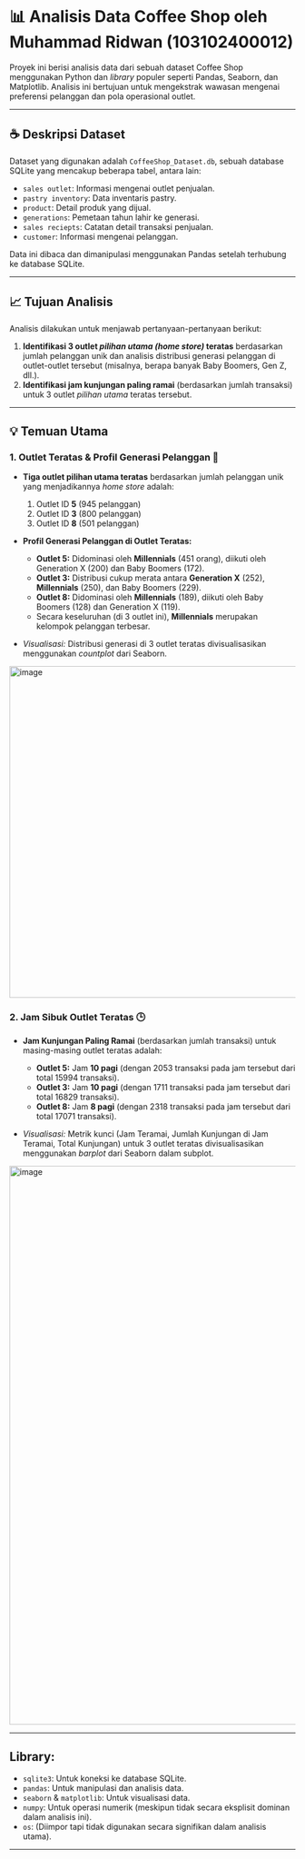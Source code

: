 # 📊 Analisis Data Coffee Shop oleh Muhammad Ridwan (103102400012)

Proyek ini berisi analisis data dari sebuah dataset Coffee Shop menggunakan Python dan *library* populer seperti Pandas, Seaborn, dan Matplotlib. Analisis ini bertujuan untuk mengekstrak wawasan mengenai preferensi pelanggan dan pola operasional outlet.

---

## ☕ Deskripsi Dataset

Dataset yang digunakan adalah `CoffeeShop_Dataset.db`, sebuah database SQLite yang mencakup beberapa tabel, antara lain:

* `sales outlet`: Informasi mengenai outlet penjualan.
* `pastry inventory`: Data inventaris pastry.
* `product`: Detail produk yang dijual.
* `generations`: Pemetaan tahun lahir ke generasi.
* `sales reciepts`: Catatan detail transaksi penjualan.
* `customer`: Informasi mengenai pelanggan.

Data ini dibaca dan dimanipulasi menggunakan Pandas setelah terhubung ke database SQLite.

---

## 📈 Tujuan Analisis

Analisis dilakukan untuk menjawab pertanyaan-pertanyaan berikut:

1.  **Identifikasi 3 outlet *pilihan utama (home store)* teratas** berdasarkan jumlah pelanggan unik dan analisis distribusi generasi pelanggan di outlet-outlet tersebut (misalnya, berapa banyak Baby Boomers, Gen Z, dll.).
2.  **Identifikasi jam kunjungan paling ramai** (berdasarkan jumlah transaksi) untuk 3 outlet *pilihan utama* teratas tersebut.

---

## 💡 Temuan Utama

### 1. Outlet Teratas & Profil Generasi Pelanggan 👥

* **Tiga outlet pilihan utama teratas** berdasarkan jumlah pelanggan unik yang menjadikannya *home store* adalah:
    1.  Outlet ID **5** (945 pelanggan)
    2.  Outlet ID **3** (800 pelanggan)
    3.  Outlet ID **8** (501 pelanggan)
* **Profil Generasi Pelanggan di Outlet Teratas:**
    * **Outlet 5:** Didominasi oleh **Millennials** (451 orang), diikuti oleh Generation X (200) dan Baby Boomers (172).
    * **Outlet 3:** Distribusi cukup merata antara **Generation X** (252), **Millennials** (250), dan Baby Boomers (229).
    * **Outlet 8:** Didominasi oleh **Millennials** (189), diikuti oleh Baby Boomers (128) dan Generation X (119).
    * Secara keseluruhan (di 3 outlet ini), **Millennials** merupakan kelompok pelanggan terbesar.

* *Visualisasi:* Distribusi generasi di 3 outlet teratas divisualisasikan menggunakan *countplot* dari Seaborn.

<img width="984" height="584" alt="image" src="https://github.com/user-attachments/assets/de81505c-a4d3-4c62-8ecb-2bf15aa71c6d" />


### 2. Jam Sibuk Outlet Teratas 🕒

* **Jam Kunjungan Paling Ramai** (berdasarkan jumlah transaksi) untuk masing-masing outlet teratas adalah:
    * **Outlet 5:** Jam **10 pagi** (dengan 2053 transaksi pada jam tersebut dari total 15994 transaksi).
    * **Outlet 3:** Jam **10 pagi** (dengan 1711 transaksi pada jam tersebut dari total 16829 transaksi).
    * **Outlet 8:** Jam **8 pagi** (dengan 2318 transaksi pada jam tersebut dari total 17071 transaksi).

* *Visualisasi:* Metrik kunci (Jam Teramai, Jumlah Kunjungan di Jam Teramai, Total Kunjungan) untuk 3 outlet teratas divisualisasikan menggunakan *barplot* dari Seaborn dalam subplot.

<img width="1384" height="984" alt="image" src="https://github.com/user-attachments/assets/f6c56643-5338-4bbd-a8e6-2b1639747bfc" />

---

## Library:

* `sqlite3`: Untuk koneksi ke database SQLite.
* `pandas`: Untuk manipulasi dan analisis data.
* `seaborn` & `matplotlib`: Untuk visualisasi data.
* `numpy`: Untuk operasi numerik (meskipun tidak secara eksplisit dominan dalam analisis ini).
* `os`: (Diimpor tapi tidak digunakan secara signifikan dalam analisis utama).

---

